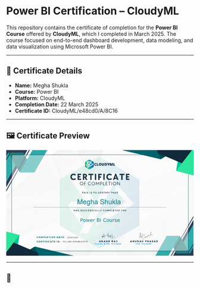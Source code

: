 # Power BI Certification – CloudyML

This repository contains the certificate of completion for the **Power BI Course** offered by **CloudyML**, which I completed in March 2025. The course focused on end-to-end dashboard development, data modeling, and data visualization using Microsoft Power BI.

---

## 📜 Certificate Details

- **Name:** Megha Shukla  
- **Course:** Power BI  
- **Platform:** CloudyML  
- **Completion Date:** 22 March 2025  
- **Certificate ID:** CloudyML/e48cd0/A/8C16

---

## 🖼️ Certificate Preview

![Power BI Certificate](https://github.com/mshukla94/Power-BI-Certification-CloudyML/blob/main/certificate.png?raw=true)

---

## 📌
